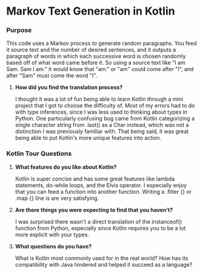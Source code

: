 # Markov Text Generation in Kotlin
### Purpose
This code uses a Markov process to generate random paragraphs. You feed it 
source text and the number of desired sentences, and it outputs a paragraph
of words in which each successive word is chosen randomly based off of what
word came before it. So using a source text like "I am Sam. Sam I am." it would
know that "am." or "am" could come after "I", and after "Sam" must come the
word "I". 

1. **How did you find the translation process?**
    
    I thought it was a lot of fun being able to learn Kotlin through a mini
    project that I got to choose the difficulty of. Most of my errors had to 
    do with type inferences, since I was less used to thinking about types in
    Python. One particularly confusing bug came from Kotlin categorizing a
    single character string from .last() as a Char instead, which was not 
    a distinction I was previously familiar with. That being said, it was 
    great being able to put Kotlin's more unique features into action.


### Kotlin Tour Questions
1. **What features do you like about Kotlin?** 

    Kotlin is super concise and has some great features like lambda statements,
  do-while loops, and the Elvis operator. I especially enjoy that you can feed
  a function into another function. Writing a .filter {} or .map {} line is are
  very satisfying.


3. **Are there things you were expecting to find that you haven’t?**

    I was surprised there wasn't a direct translation of the instanceof()
    function from Python, especially since Kotlin requires you to be a lot
    more explicit with your types.


4. **What questions do you have?**
    
    What is Kotlin most commonly used for in the real world? How has its
    compatibility with Java hindered and helped it succeed as a language?
